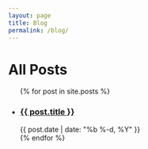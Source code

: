 ```yaml
---
layout: page
title: Blog
permalink: /blog/
---
```


<h1 class="subheader">All Posts</h1>
<ul class="no-bullet">
  {% for post in site.posts %}
    <li>
      <h3>
        <a class="post-link" href="{{ post.url | prepend: site.baseurl }}">{{ post.title }}</a>
      </h3>
      <span  class="label">{{ post.date | date: "%b %-d, %Y" }}</span>
    </li>
  {% endfor %}
</ul>
